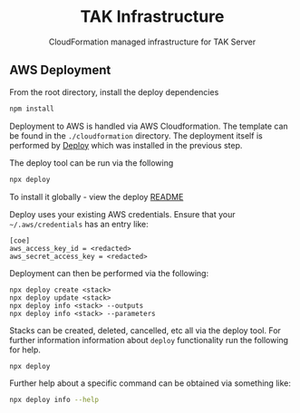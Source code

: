 <h1 align=center>TAK Infrastructure</h1>

<p align=center>CloudFormation managed infrastructure for TAK Server</p>

## AWS Deployment

From the root directory, install the deploy dependencies

```sh
npm install
```

Deployment to AWS is handled via AWS Cloudformation. The template can be found in the `./cloudformation`
directory. The deployment itself is performed by [Deploy](https://github.com/openaddresses/deploy) which
was installed in the previous step.

The deploy tool can be run via the following

```sh
npx deploy
```

To install it globally - view the deploy [README](https://github.com/openaddresses/deploy)

Deploy uses your existing AWS credentials. Ensure that your `~/.aws/credentials` has an entry like:

```
[coe]
aws_access_key_id = <redacted>
aws_secret_access_key = <redacted>
```

Deployment can then be performed via the following:

```
npx deploy create <stack>
npx deploy update <stack>
npx deploy info <stack> --outputs
npx deploy info <stack> --parameters
```

Stacks can be created, deleted, cancelled, etc all via the deploy tool. For further information
information about `deploy` functionality run the following for help.

```sh
npx deploy
```

Further help about a specific command can be obtained via something like:

```sh
npx deploy info --help
```


